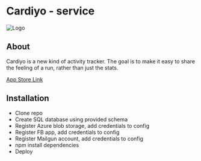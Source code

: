 # Cardiyo - service

![Logo](http://i.imgur.com/pH1XClR.png)

## About
Cardiyo is a new kind of activity tracker. The goal is to make it easy to share the feeling of a run, rather than just the stats.

[App Store Link](https://itunes.apple.com/st/app/cardiyo-social-run-tracker/id1198644231?mt=8)

## Installation
- Clone repo
- Create SQL database using provided schema
- Register Azure blob storage, add credentials to config
- Register FB app, add credentials to config
- Register Mailgun account, add credentials to config
- npm install dependencies
- Deploy
